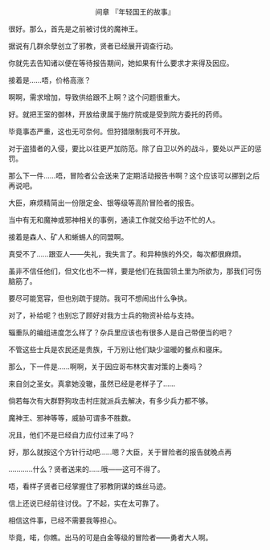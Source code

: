 <p align="center">间章 『年轻国王的故事』</p>

很好。那么，首先是之前被讨伐的魔神王。

据说有几群余孽创立了邪教，贤者已经展开调查行动。

你就先去告知诸以便在等待报告期间，她如果有什么要求才来得及因应。

接着是……唔，价格高涨？

啊啊，需求增加，导致供给跟不上啊？这个问题很重大。

好。就把王室的御林，开放给隶属于施疗院或是受到院方委托的药师。

毕竟事态严重，这也无可奈何。但狩猎限制我可不开放。

对于盗猎者的入侵，要比以往更严加防范。除了自卫以外的战斗，要处以严正的惩罚。

那么下一件……唔，冒险者公会送来了定期活动报告书啊？这个应该可以挪到之后再说吧。

大臣，麻烦精简出一份限定金、银等级等高阶冒险者的报告。

当中有无和魔神或邪神相关的事例，通读工作就交给手边不忙的人。

接着是森人、矿人和蜥蜴人的同盟啊。

真受不了……跟亚人——失礼，我失言了。和异种族的外交，每次都很麻烦。

虽非不信任他们，但文化也不一样，要是他们在我国领土里为所欲为，那我们可伤脑筋了。

要尽可能宽容，但也别疏于提防。我可不想闹出什么争执。

对了，补给呢？也别忘了顾好对我方士兵的物资补给与支持。

辎重队的编组进度怎么样了？杂兵里应该也有很多人是自己带便当的吧？

不管这些士兵是农民还是贵族，千万别让他们缺少温暖的餐点和寝床。

那么，下一件是……啊啊，关于因应哥布林灾害对策的上奏吗？

来自剑之圣女。真拿她没辙，虽然已经是老样子了……

倘若每次有大群野狗攻击村庄就派兵去解决，有多少兵力都不够。

魔神王、邪神等等，威胁可谓多不胜数。

况且，他们不是已经自力应付过来了吗？

好，那么就按这个方针行动吧……嗯？大臣，关于冒险者的报告就晚点再

…………什么？贤者送来的……哦——这可不得了。

唔，看样子贤者已经掌握住了邪教阴谋的蛛丝马迹。

信上还说已经前往讨伐。了不起，实在太可靠了。

相信这件事，已经不需要我等担心。

毕竟，喏，你瞧。出马的可是白金等级的冒险者——勇者大人啊。

